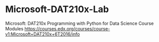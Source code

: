 # Microsoft-DAT210x-Lab

Microsoft: DAT210x Programming with Python for Data Science Course Modules
https://courses.edx.org/courses/course-v1:Microsoft+DAT210x+6T2016/info



